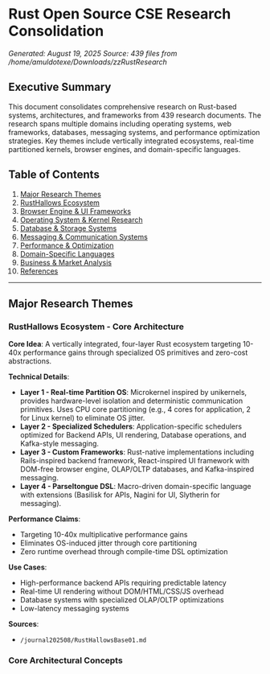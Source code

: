 # Rust Open Source CSE Research Consolidation
*Generated: August 19, 2025*
*Source: 439 files from /home/amuldotexe/Downloads/zzRustResearch*

## Executive Summary

This document consolidates comprehensive research on Rust-based systems, architectures, and frameworks from 439 research documents. The research spans multiple domains including operating systems, web frameworks, databases, messaging systems, and performance optimization strategies. Key themes include vertically integrated ecosystems, real-time partitioned kernels, browser engines, and domain-specific languages.

## Table of Contents

1. [Major Research Themes](#major-research-themes)
2. [RustHallows Ecosystem](#rusthallows-ecosystem)
3. [Browser Engine & UI Frameworks](#browser-engine--ui-frameworks)
4. [Operating System & Kernel Research](#operating-system--kernel-research)
5. [Database & Storage Systems](#database--storage-systems)
6. [Messaging & Communication Systems](#messaging--communication-systems)
7. [Performance & Optimization](#performance--optimization)
8. [Domain-Specific Languages](#domain-specific-languages)
9. [Business & Market Analysis](#business--market-analysis)
10. [References](#references)

---

## Major Research Themes

### RustHallows Ecosystem - Core Architecture

**Core Idea**: A vertically integrated, four-layer Rust ecosystem targeting 10-40x performance gains through specialized OS primitives and zero-cost abstractions.

**Technical Details**:
- **Layer 1 - Real-time Partition OS**: Microkernel inspired by unikernels, provides hardware-level isolation and deterministic communication primitives. Uses CPU core partitioning (e.g., 4 cores for application, 2 for Linux kernel) to eliminate OS jitter.
- **Layer 2 - Specialized Schedulers**: Application-specific schedulers optimized for Backend APIs, UI rendering, Database operations, and Kafka-style messaging.
- **Layer 3 - Custom Frameworks**: Rust-native implementations including Rails-inspired backend framework, React-inspired UI framework with DOM-free browser engine, OLAP/OLTP databases, and Kafka-inspired messaging.
- **Layer 4 - Parseltongue DSL**: Macro-driven domain-specific language with extensions (Basilisk for APIs, Nagini for UI, Slytherin for messaging).

**Performance Claims**: 
- Targeting 10-40x multiplicative performance gains
- Eliminates OS-induced jitter through core partitioning
- Zero runtime overhead through compile-time DSL optimization

**Use Cases**: 
- High-performance backend APIs requiring predictable latency
- Real-time UI rendering without DOM/HTML/CSS/JS overhead
- Database systems with specialized OLAP/OLTP optimizations
- Low-latency messaging systems

**Sources**: 
- `/journal202508/RustHallowsBase01.md`

### Core Architectural Concepts
